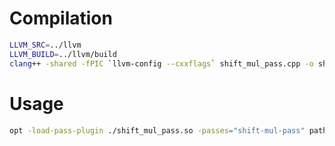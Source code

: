 # Compilation
``` bash
LLVM_SRC=../llvm
LLVM_BUILD=../llvm/build
clang++ -shared -fPIC `llvm-config --cxxflags` shift_mul_pass.cpp -o shift_mul_pass.so `llvm-config --ldflags`
```
# Usage
``` bash
opt -load-pass-plugin ./shift_mul_pass.so -passes="shift-mul-pass" path/to/input.ll -S -o path/to/output.ll
```